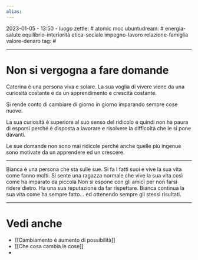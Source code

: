 ```yaml
---
alias: 
---
```

2023-01-05 - 13:50 - *luogo*
zettle: # atomic moc
ubuntudream: # energia-salute equilibrio-interiorità etica-sociale impegno-lavoro relazione-famiglia valore-denaro 
tag: #

---
# Non si vergogna a fare domande
Caterina è una persona viva e solare. La sua voglia di vivere viene da una curiosità costante e da un apprendimento e crescita costante.

Si rende conto di cambiare di giorno in giorno imparando sempre cose nuove.

La sua curiosità è superiore al suo senso del ridicolo e quindi non ha paura di esporsi perché è disposta a lavorare e risolvere la difficoltà che le si pone davanti.

Le sue domande non sono mai ridicole perché anche quelle più ingenue sono motivate da un apprendere ed un crescere.

---
Bianca è una persona che sta sulle sue. Si fa I fatti suoi e vive la sua vita come fanno molti.
Si sente una ragazza normale che vive la sua vita così come ha imparato da piccola
Non si espone con gli amici per non farsi ridere dietro. Ha una sua reputazione da far rispettare.
Bianca continua la sua vita come ha sempre fatto… ed ottenendo sempre gli stessi risultati.



---
# Vedi anche
- [[Cambiamento è aumento di possibilità]]
- [[Che cosa cambia le cose]]
- 